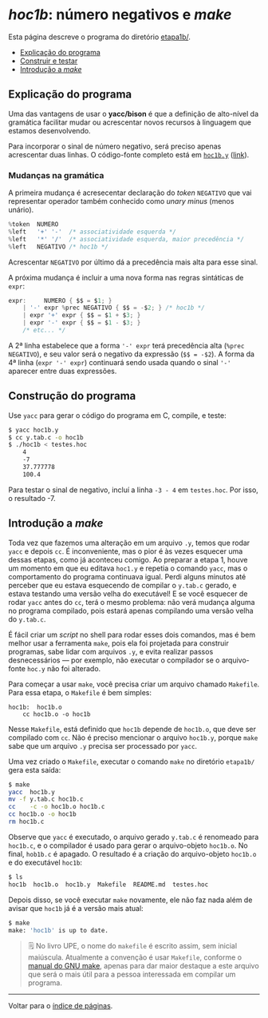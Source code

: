# *hoc1b*: número negativos e *make*

Esta página descreve o programa do diretório [etapa1b/](https://github.com/ramalho/hoc/tree/master/etapa1b).

* [Explicação do programa](#explicação-do-programa)
* [Construir e testar](#construir-e-testar)
* [Introdução a *make*](#introdução-a-make)

## Explicação do programa

Uma das vantagens de usar o **yacc/bison** é que a definição de alto-nível da gramática facilitar mudar ou acrescentar novos recursos à linguagem que estamos desenvolvendo.

Para incorporar o sinal de número negativo, será preciso apenas acrescentar duas linhas. O código-fonte completo está em [`hoc1b.y`](https://github.com/ramalho/hoc/blob/master/etapa1b/hoc1b.y) ([link](https://github.com/ramalho/hoc/blob/master/etapa1b/hoc1b.y)).

### Mudanças na gramática

A primeira mudança é acresecentar declaração do *token* `NEGATIVO` que vai representar operador também conhecido como *unary minus* (menos unário).

```c
%token	NUMERO
%left	'+' '-'  /* associatividade esquerda */
%left	'*' '/'  /* associatividade esquerda, maior precedência */
%left	NEGATIVO /* hoc1b */
```

Acrescentar `NEGATIVO` por último dá a precedência mais alta para esse sinal.

A próxima mudança é incluir a uma nova forma nas regras sintáticas de `expr`:

```c
expr:	  NUMERO { $$ = $1; }
	| '-' expr %prec NEGATIVO { $$ = -$2; }	/* hoc1b */ 
	| expr '+' expr	{ $$ = $1 + $3; }
	| expr '-' expr	{ $$ = $1 - $3; }
	/* etc... */
```

A 2ª linha estabelece que a forma `'-' expr` terá precedência alta (`%prec NEGATIVO`), e seu valor será o negativo da expressão (`$$ = -$2`). A forma da 4ª linha (`expr '-' expr`) continuará sendo usada quando o sinal `'-'` aparecer entre duas expressões.

## Construção do programa

Use `yacc` para gerar o código do programa em C, compile, e teste:

```bash
$ yacc hoc1b.y
$ cc y.tab.c -o hoc1b
$ ./hoc1b < testes.hoc
	4
	-7
	37.777778
	100.4
```

Para testar o sinal de negativo, incluí a linha `-3 - 4` em `testes.hoc`. Por isso, o resultado -7.

## Introdução a *make*

Toda vez que fazemos uma alteração em um arquivo `.y`, temos que rodar `yacc` e depois `cc`. É inconveniente, mas o pior é às vezes esquecer uma dessas etapas, como já aconteceu comigo. Ao preparar a etapa 1, houve um momento em que eu editava `hoc1.y` e repetia o comando `yacc`, mas o comportamento do programa continuava igual. Perdi alguns minutos até perceber que eu estava esquecendo de compilar o `y.tab.c` gerado, e estava testando uma versão velha do executável! E se você esquecer de rodar `yacc` antes do `cc`, terá o mesmo problema: não verá mudança alguma no programa compilado, pois estará apenas compilando uma versão velha do `y.tab.c`.

É fácil criar um *script* no shell para rodar esses dois comandos, mas é bem melhor usar a ferramenta `make`, pois ela foi projetada para construir programas, sabe lidar com arquivos `.y`, e evita realizar passos desnecessários — por exemplo, não executar o compilador se o arquivo-fonte `hoc.y` não foi alterado.

Para começar a usar `make`, você precisa criar um arquivo chamado `Makefile`. Para essa etapa, o `Makefile` é bem simples:

```make
hoc1b:	hoc1b.o
	cc hoc1b.o -o hoc1b
```

Nesse `Makefile`, está definido que `hoc1b` depende de `hoc1b.o`, que deve ser compilado com `cc`. Não é preciso mencionar o arquivo `hoc1b.y`, porque `make` sabe que um arquivo `.y` precisa ser processado por `yacc`.

Uma vez criado o `Makefile`, executar o comando `make` no diretório `etapa1b/` gera esta saída:

```bash
$ make
yacc  hoc1b.y 
mv -f y.tab.c hoc1b.c
cc    -c -o hoc1b.o hoc1b.c
cc hoc1b.o -o hoc1b
rm hoc1b.c
```

Observe que `yacc` é executado, o arquivo gerado `y.tab.c` é renomeado para `hoc1b.c`, e o compilador é usado para gerar o arquivo-objeto `hoc1b.o`. No final, `hob1b.c` é apagado. O resultado é a criação do arquivo-objeto `hoc1b.o` e do executável `hoc1b`:

```bash
$ ls
hoc1b  hoc1b.o  hoc1b.y  Makefile  README.md  testes.hoc
```

Depois disso, se você executar `make` novamente, ele não faz nada além de avisar que `hoc1b` já é a versão mais atual:

```bash
$ make
make: 'hoc1b' is up to date.
```

> 🗒 No livro UPE, o nome do `makefile` é escrito assim, sem inicial maiúscula. Atualmente a convenção é usar `Makefile`, conforme o [manual do GNU make](https://www.gnu.org/software/make/manual/html_node/Makefile-Names.html), apenas para dar maior destaque a este arquivo que será o mais útil para a pessoa interessada em compilar um programa.

----

Voltar para o [índice de páginas](index.md#índice-de-páginas).
